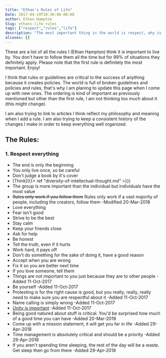 ```yaml
---
title: "Ethan's Rules of Life"
Date: 2017-04-19T10:38:00-08:00
author: Ethan Hampton
Slug: ethans-life-rules
tags: ["respect","rules","life"]
description: "The most important thing in the world is respect, why is that?"
aliases: []
---
```


These are a list of all the rules I (Ethan Hampton) think it is important to live by. You don't have
to follow them all the time but for 99% of situations they definitely
apply. Please note that the first rule is definitely the most important.
Enjoy!

I think that rules or guidelines are critical to the success of anything because
it creates policies. The world is full of broken guidelines and policies
and rules, that's why I am planing to update this page when I come up
with new ones. The ordering is kind of important as previously mentioned
but other than the first rule, I am not thinking too much about it (this
might change).

I am also trying to link to articles I think reflect my philosophy and
meaning when I add a rule. I am also trying to keep a consistent history
of the changes I make in order to keep everything well organized.

The Rules:
----------

### 1. **Respect everything**

- The end is only the beginning
- You only live once, so be careful
- Don't judge a book by it's cover
- [Think]({{< ref "diversity-of-intellectual-thought.md" >}})
- The group is more important than the individual but individuals have
the most value
- ~~Rules only work if you follow them~~ Rules only work if a vast
majority of people, including the creators, follow them -Modified
20-Mar-2018
- Love everything
- Fear isn't good
- Strive to be the best
- Stay calm
- Keep your friends close
- Ask for help
- Be honest
- Tell the truth, even if it hurts
- Work hard, it pays off
- Don't do something for the sake of doing it, have a good reason
- Accept when you are wrong
- Fix it so you are better next time
- If you love someone, tell them
- Things are not important to you just because they are to other
people -Added 11-Oct-2017
- Be yourself -Added 11-Oct-2017
- Protesting is for the right cause is good, but you really, really,
really need to make sure you are respectful about it -Added
11-Oct-2017
- Name calling is simply wrong -Added 11-Oct-2017
- [Unity is
important](https://www.ethohampton.com/2017/02/unity-your-voice-and-your-story/)
-Added 11-Oct-2017
- Being good natured about stuff is critical. You'd be surprised how
much of a good time you can have -Added 20-Mar-2018
- Come up with a mission statement, it will get you far in life -Added
29-Apr-2018
- Time management is absolutely critical and should be a priority
-Added 29-Apr-2018
- If you aren't spending time sleeping, the rest of the day will be a
waste. Get sleep then go from there -Added 29-Apr-2018

